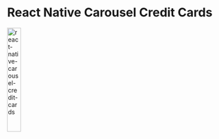 # React Native Carousel Credit Cards

<img src="https://github.com/DeveloperDanX/react-native-carousel-credit-cards/blob/main/assets/react-native-carousel-credit-cards.gif" alt="react-native-carousel-credit-cards" width="25%" height="25%">
